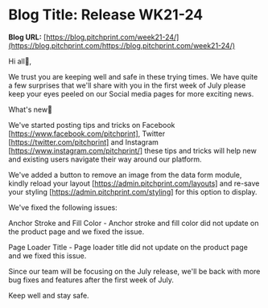 # **Blog Title**: Release WK21-24

**Blog URL:** [https://blog.pitchprint.com/week21-24/](https://blog.pitchprint.com/https://blog.pitchprint.com/week21-24/)

Hi all👋,

We trust you are keeping well and safe in these trying times. We have quite a few surprises that we'll share with you in the first week of
July please keep your eyes peeled on our Social media pages for more exciting news.

What's new🚀

We've started posting tips and tricks on Facebook [https://www.facebook.com/pitchprint], Twitter [https://twitter.com/pitchprint] and
Instagram [https://www.instagram.com/pitchprint/] these tips and tricks will help new and existing users navigate their way around our
platform.

We've added a button to remove an image from the data form module, kindly reload your layout [https://admin.pitchprint.com/layouts] and
re-save your styling [https://admin.pitchprint.com/styling] for this option to display.

We've fixed the following issues:

Anchor Stroke and Fill Color - Anchor stroke and fill color did not update on the product page and we fixed the issue.

Page Loader Title - Page loader title did not update on the product page and we fixed this issue.

Since our team will be focusing on the July release, we'll be back with more bug fixes and features after the first week of July.

Keep well and stay safe.

